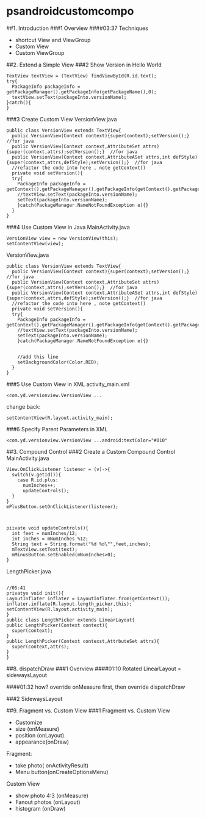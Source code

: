# psandroidcustomcompo
##1. Introduction
###1 Overview
####03:37
Techniques
- shortcut View and ViewGroup
- Custom View
- Custom ViewGroup



##2. Extend a Simple View
###2 Show Version in Hello World
```
TextView textView = (TextView) findViewById(R.id.text);
try{
  PackageInfo packageInfo = getPackageManager().getPackageInfo(getPackageName(),0);
  textView.setText(packageInto.versionName);
}catch(){
}
```


###3 Create Custom View
VersionView.java
```
public class VersionView extends TextView{
  public VersionView(Context context){super(context);setVersion();}  //for java
  public VersionView(Context context,AttributeSet attrs){super(context,attrs);setVersion();}  //for java
  public VersionView(Context context,AttributeASet attrs,int defStyle){super(context,attrs,defStyle);setVersion();}  //for java
  //refactor the code into here , note getContext()
  private void setVersion(){
  try{
    PackageInfo packageInfo = getContext().getPackageManager().getPackageInfo(getContext().getPackageName(),0);
    //textView.setText(packageInto.versionName);
    setText(packageInto.versionName);
    }catch(PackageManager.NameNotFoundException e){}
  }
}
```


###4 Use Custom View in Java
MainActivity.java
```
VersionView view = new VersionView(this);
setContentView(view);
```
VersionView.java
```
public class VersionView extends TextView{
  public VersionView(Context context){super(context);setVersion();}  //for java
  public VersionView(Context context,AttributeSet attrs){super(context,attrs);setVersion();}  //for java
  public VersionView(Context context,AttributeASet attrs,int defStyle){super(context,attrs,defStyle);setVersion();}  //for java
  //refactor the code into here , note getContext()
  private void setVersion(){
  try{
    PackageInfo packageInfo = getContext().getPackageManager().getPackageInfo(getContext().getPackageName(),0);
    //textView.setText(packageInto.versionName);
    setText(packageInto.versionName);
    }catch(PackageManager.NameNotFoundException e){}
    
    
    //add this line
    setBackgroundColor(Color.RED);
  }
}
```


###5 Use Custom View in XML
activity_main.xml
```
<com.yd.versionview.VersionView ...
```
change back:
```
setContentView(R.layout.activity_main);
```


###6 Specify Parent Parameters in XML
```
<com.yd.versionview.VersionView ...android:textColor="#010"
```




##3. Compound Control
###2 Create a Custom Compound Control
MainActivity.java
```
View.OnClickListener listener = (v)->{
  switch(v.getId()){
    case R.id.plus:
      numInches++;
      updateControls();
  }
}
mPlusButton.setOnClickListener(listener);



piivate void updateControls(){
  int feet = numInches/12;
  int inches = mNumInches %12;
  String text = String.format("%d %d\"",feet,inches);
  mTextView.setText(text);
  mMinusButton.setEnabled(mNumInches>0);
}

```
LengthPicker.java
```

//05:41
privatye void init(){
LayoutInflater inflater = LayoutInflater.from(getContext());
inflater.inflate(R.layout.length_picker,this);
setContentView(R.layout.activity_main);
}
public class LengthPicker extends LinearLayout{
public LengthPicker(Context context){
  super(context);
}
public LengthPicker(Context contexst,AttrbuteSet attrs){
  super(context,attrs);
}
}
```


##8. dispatchDraw
###1 Overview
####01:10
Rotated LinearLayout = sidewaysLayout  

####01:32 how?
override onMeasure first, then override dispatchDraw

###2 SidewaysLayout

 













##9. Fragment vs. Custom View
###1 Fragment vs. Custom View
- Customize
- size (onMeasure)
- position (onLayout)
- appearance(onDraw)


Fragment:
- take photo( onActivityResult)
- Menu button(onCreateOptionsMenu)

Custom View
- show photo 4:3 (onMeasure)
- Fanout photos (onLayout)
- histogram (onDraw)

